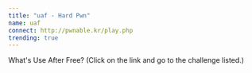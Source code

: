 ```yaml
---
title: "uaf - Hard Pwn"
name: uaf
connect: http://pwnable.kr/play.php 
trending: true
---
```


What's Use After Free?
(Click on the link and go to the challenge listed.)